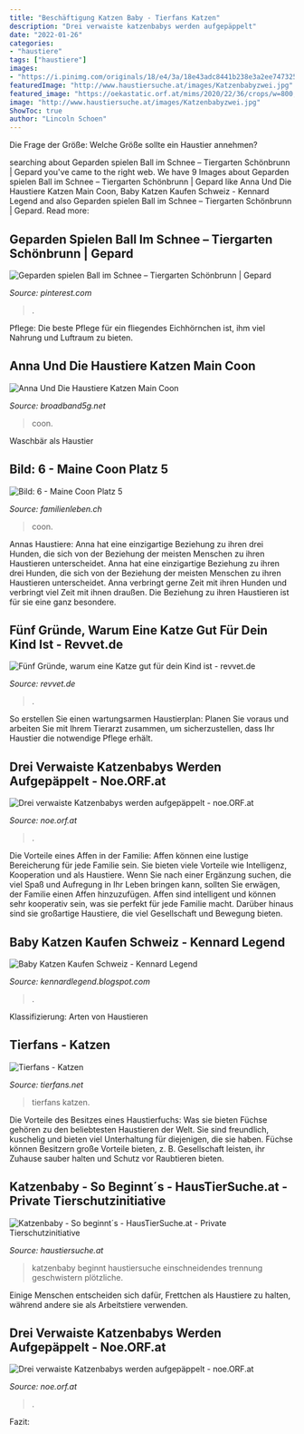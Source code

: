 ```yaml
---
title: "Beschäftigung Katzen Baby - Tierfans Katzen"
description: "Drei verwaiste katzenbabys werden aufgepäppelt"
date: "2022-01-26"
categories:
- "haustiere"
tags: ["haustiere"]
images:
- "https://i.pinimg.com/originals/18/e4/3a/18e43adc8441b238e3a2ee747325ffe6.jpg"
featuredImage: "http://www.haustiersuche.at/images/Katzenbabyzwei.jpg"
featured_image: "https://oekastatic.orf.at/mims/2020/22/36/crops/w=800,q=90/570450_body_194436_ka3_kitten_3_002.jpg?s=c6b3051143bf81718e5ae56e41288684ac5569e9"
image: "http://www.haustiersuche.at/images/Katzenbabyzwei.jpg"
ShowToc: true
author: "Lincoln Schoen"
---
```



Die Frage der Größe: Welche Größe sollte ein Haustier annehmen?

	

		
searching about Geparden spielen Ball im Schnee – Tiergarten Schönbrunn | Gepard you've came to the right web. We have 9 Images about Geparden spielen Ball im Schnee – Tiergarten Schönbrunn | Gepard like Anna Und Die Haustiere Katzen Main Coon, Baby Katzen Kaufen Schweiz - Kennard Legend and also Geparden spielen Ball im Schnee – Tiergarten Schönbrunn | Gepard. Read more:
		
    
## Geparden Spielen Ball Im Schnee – Tiergarten Schönbrunn | Gepard

<img loading=lazy src="https://i.pinimg.com/originals/af/6b/04/af6b0498745b93ce0a61ac6ca01a3b20.jpg" onerror="this.onerror=null;this.src='https://tse1.mm.bing.net/th?id=OIP.LBMxvXheXqnurA4hhTJr9wHaE7&amp;pid=15.1';" alt="Geparden spielen Ball im Schnee – Tiergarten Schönbrunn | Gepard">

_Source: pinterest.com_

>. 

	

Pflege: Die beste Pflege für ein fliegendes Eichhörnchen ist, ihm viel Nahrung und Luftraum zu bieten.

    
## Anna Und Die Haustiere Katzen Main Coon

<img loading=lazy src="https://i.pinimg.com/originals/35/b3/f1/35b3f15aaa4bee9be2b120275125c7ff.jpg" onerror="this.onerror=null;this.src='https://tse2.mm.bing.net/th?id=OIP.dlpNLfmR1KFlzTmfcl0ZJQHaJQ&amp;pid=15.1';" alt="Anna Und Die Haustiere Katzen Main Coon">

_Source: broadband5g.net_

>coon. 

	

Waschbär als Haustier

    
## Bild: 6 - Maine Coon Platz 5

<img loading=lazy src="http://www.familienleben.ch/images/gallery/323/medium/skeeze_pixabay_Maine-Coon_galerie.jpg" onerror="this.onerror=null;this.src='https://tse1.mm.bing.net/th?id=OIP.3rfiHS-wXkX5l9bAb0yzYgHaFS&amp;pid=15.1';" alt="Bild: 6 - Maine Coon Platz 5">

_Source: familienleben.ch_

>coon. 

	

Annas Haustiere: Anna hat eine einzigartige Beziehung zu ihren drei Hunden, die sich von der Beziehung der meisten Menschen zu ihren Haustieren unterscheidet.
Anna hat eine einzigartige Beziehung zu ihren drei Hunden, die sich von der Beziehung der meisten Menschen zu ihren Haustieren unterscheidet. Anna verbringt gerne Zeit mit ihren Hunden und verbringt viel Zeit mit ihnen draußen. Die Beziehung zu ihren Haustieren ist für sie eine ganz besondere.

    
## Fünf Gründe, Warum Eine Katze Gut Für Dein Kind Ist - Revvet.de

<img loading=lazy src="https://revvet.de/wp-content/uploads/2015/12/katze-und-kind-1021x580.jpg" onerror="this.onerror=null;this.src='https://tse1.mm.bing.net/th?id=OIP._jMlThHOqW4Hia72F9ACrwHaEN&amp;pid=15.1';" alt="Fünf Gründe, warum eine Katze gut für dein Kind ist - revvet.de">

_Source: revvet.de_

>. 

	

So erstellen Sie einen wartungsarmen Haustierplan: Planen Sie voraus und arbeiten Sie mit Ihrem Tierarzt zusammen, um sicherzustellen, dass Ihr Haustier die notwendige Pflege erhält.

    
## Drei Verwaiste Katzenbabys Werden Aufgepäppelt - Noe.ORF.at

<img loading=lazy src="https://oekastatic.orf.at/mims/2020/22/34/crops/w=800,q=90/570440_body_194434_ka1_kitten_5_002.jpg?s=e2af2f2bfc68ae5cdb11f9ac550ed721da9834b5" onerror="this.onerror=null;this.src='https://tse4.mm.bing.net/th?id=OIP.sY6037HQZrgem-KhctR4dgHaE7&amp;pid=15.1';" alt="Drei verwaiste Katzenbabys werden aufgepäppelt - noe.ORF.at">

_Source: noe.orf.at_

>. 

	

Die Vorteile eines Affen in der Familie: Affen können eine lustige Bereicherung für jede Familie sein. Sie bieten viele Vorteile wie Intelligenz, Kooperation und als Haustiere.
Wenn Sie nach einer Ergänzung suchen, die viel Spaß und Aufregung in Ihr Leben bringen kann, sollten Sie erwägen, der Familie einen Affen hinzuzufügen. Affen sind intelligent und können sehr kooperativ sein, was sie perfekt für jede Familie macht. Darüber hinaus sind sie großartige Haustiere, die viel Gesellschaft und Bewegung bieten.

    
## Baby Katzen Kaufen Schweiz - Kennard Legend

<img loading=lazy src="https://i.pinimg.com/originals/18/e4/3a/18e43adc8441b238e3a2ee747325ffe6.jpg" onerror="this.onerror=null;this.src='https://tse1.mm.bing.net/th?id=OIP.GZ8K6mrZ_btxA-iYMYqDUwHaEd&amp;pid=15.1';" alt="Baby Katzen Kaufen Schweiz - Kennard Legend">

_Source: kennardlegend.blogspot.com_

>. 

	

Klassifizierung: Arten von Haustieren

    
## Tierfans - Katzen

<img loading=lazy src="https://d33jaaeq8h5fx6.cloudfront.net/2019/35/z6g3lk/u2lfl2.shcw53.fb.xl.jpg" onerror="this.onerror=null;this.src='https://tse2.mm.bing.net/th?id=OIP.uE8V5paMAOpnuThth3C-VgHaD4&amp;pid=15.1';" alt="Tierfans - Katzen">

_Source: tierfans.net_

>tierfans katzen. 

	

Die Vorteile des Besitzes eines Haustierfuchs: Was sie bieten
Füchse gehören zu den beliebtesten Haustieren der Welt. Sie sind freundlich, kuschelig und bieten viel Unterhaltung für diejenigen, die sie haben. Füchse können Besitzern große Vorteile bieten, z. B. Gesellschaft leisten, ihr Zuhause sauber halten und Schutz vor Raubtieren bieten.

    
## Katzenbaby - So Beginnt´s - HausTierSuche.at - Private Tierschutzinitiative

<img loading=lazy src="http://www.haustiersuche.at/images/Katzenbabyzwei.jpg" onerror="this.onerror=null;this.src='https://tse1.mm.bing.net/th?id=OIP.vDgfT8NWS5hlYFzp1gzlDQAAAA&amp;pid=15.1';" alt="Katzenbaby - So beginnt´s - HausTierSuche.at - Private Tierschutzinitiative">

_Source: haustiersuche.at_

>katzenbaby beginnt haustiersuche einschneidendes trennung geschwistern plötzliche. 

	

Einige Menschen entscheiden sich dafür, Frettchen als Haustiere zu halten, während andere sie als Arbeitstiere verwenden.

    
## Drei Verwaiste Katzenbabys Werden Aufgepäppelt - Noe.ORF.at

<img loading=lazy src="https://oekastatic.orf.at/mims/2020/22/36/crops/w=800,q=90/570450_body_194436_ka3_kitten_3_002.jpg?s=c6b3051143bf81718e5ae56e41288684ac5569e9" onerror="this.onerror=null;this.src='https://tse4.mm.bing.net/th?id=OIP.gIoYgNGiJ4gw8sCHgpMoHwHaE7&amp;pid=15.1';" alt="Drei verwaiste Katzenbabys werden aufgepäppelt - noe.ORF.at">

_Source: noe.orf.at_

>. 

	

Fazit:

